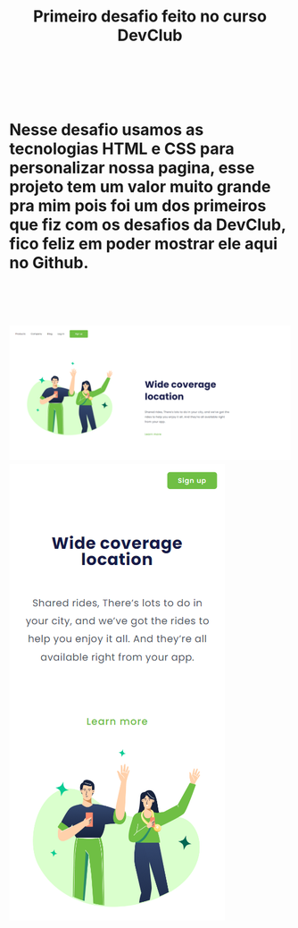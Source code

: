 
<h1 align = center >Primeiro desafio feito no curso DevClub <h1/> 
  <br>
  <br>

<p align = left> Nesse desafio usamos as tecnologias HTML e CSS para personalizar nossa pagina, esse projeto tem um valor muito grande pra mim
pois foi um dos primeiros que fiz com os desafios da DevClub, fico feliz em poder mostrar ele aqui no Github.</p>

<br>
<br>

<img src="https://github.com/RodrigoRVO/desafio-1-devclub/blob/main/foto-pagina.png?raw=true" />

<img src="https://github.com/RodrigoRVO/desafio-1-devclub/blob/main/foto-responsiva.png?raw=true"  align = center />
